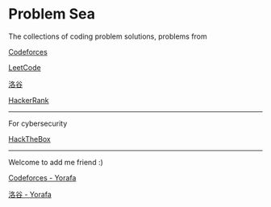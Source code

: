 # Problem Sea
The collections of coding problem solutions, problems from

[Codeforces](https://codeforces.com/)

[LeetCode](https://leetcode.com/)

[洛谷](https://www.luogu.com.cn/)

[HackerRank](https://www.hackerrank.com/)

---

For cybersecurity

[HackTheBox](https://www.hackthebox.com/)



---

Welcome to add me friend :)

[Codeforces - Yorafa](https://codeforces.com/profile/Yorafa/)

[洛谷 - Yorafa](https://www.luogu.com.cn/user/708598)

